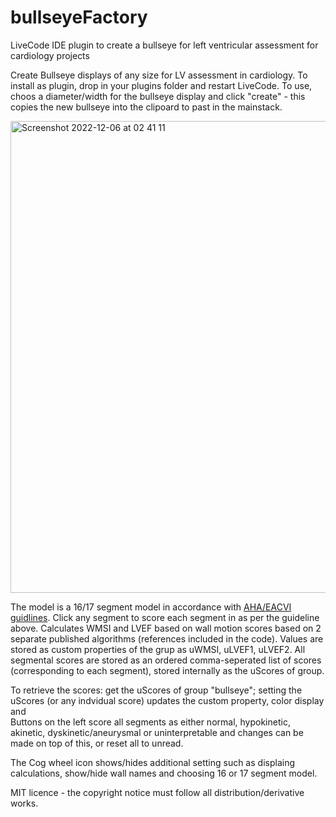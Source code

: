 # bullseyeFactory
LiveCode IDE plugin  to create a bullseye for left ventricular assessment for cardiology projects

Create Bullseye displays of any size for LV assessment in cardiology. 
To install as plugin, drop in your plugins folder and restart LiveCode. To use, choos a diameter/width for the bullseye display and click "create" - this copies the new bullseye into the clipoard to past in the mainstack.

<img width="755" alt="Screenshot 2022-12-06 at 02 41 11" src="https://user-images.githubusercontent.com/5677273/205797579-83fe3157-f6ae-474e-b4ca-71ae8c351211.png">

The model is a 16/17 segment model in accordance with [AHA/EACVI guidlines](https://asecho.org/wp-content/uploads/2015/01/ChamberQuantification2015.pdf).
Click any segment to score each segment in as per the guideline above.
Calculates WMSI and LVEF based on wall motion scores based on 2 separate published algorithms (references included in the code). Values are stored as custom properties of the grup as uWMSI, uLVEF1, uLVEF2. All segmental scores are stored as an ordered comma-seperated list of scores (corresponding to each segment), stored internally as the uScores of group.

To retrieve the scores: get the uScores of group "bullseye"; setting the uScores (or any indvidual score) updates the custom property, color display and  
Buttons on the left score all segments as either normal, hypokinetic, akinetic, dyskinetic/aneurysmal or uninterpretable and changes can be made on top of this, or reset all to unread.

The Cog wheel icon shows/hides additional setting such as displaing calculations, show/hide wall names and choosing 16 or 17 segment model.

MIT licence - the copyright notice must follow all distribution/derivative works.
